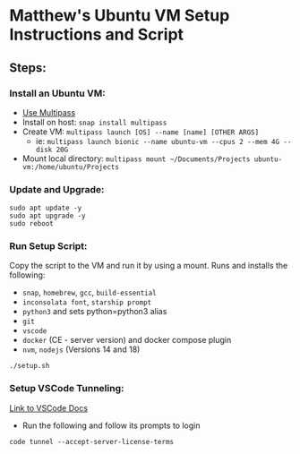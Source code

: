 # Matthew's Ubuntu VM Setup Instructions and Script

## **Steps:**

### Install an Ubuntu VM:

- [Use Multipass](https://multipass.run/docs/installing-on-linux)
- Install on host: `snap install multipass`
- Create VM: `multipass launch [OS] --name [name] [OTHER ARGS]`
  - ie: `multipass launch bionic --name ubuntu-vm --cpus 2 --mem 4G --disk 20G`
- Mount local directory: `multipass mount ~/Documents/Projects ubuntu-vm:/home/ubuntu/Projects`

### Update and Upgrade:

```
sudo apt update -y
sudo apt upgrade -y
sudo reboot
```

### Run Setup Script:

Copy the script to the VM and run it by using a mount.
Runs and installs the following:

- `snap`, `homebrew`, `gcc`, `build-essential`
- `inconsolata font`, `starship prompt`
- `python3` and sets python=python3 alias
- `git`
- `vscode`
- `docker` (CE - server version) and docker compose plugin
- `nvm`, `nodejs` (Versions 14 and 18)

```
./setup.sh
```

### Setup VSCode Tunneling:

[Link to VSCode Docs](https://code.visualstudio.com/docs/remote/tunnels)

- Run the following and follow its prompts to login

```
code tunnel --accept-server-license-terms
```
